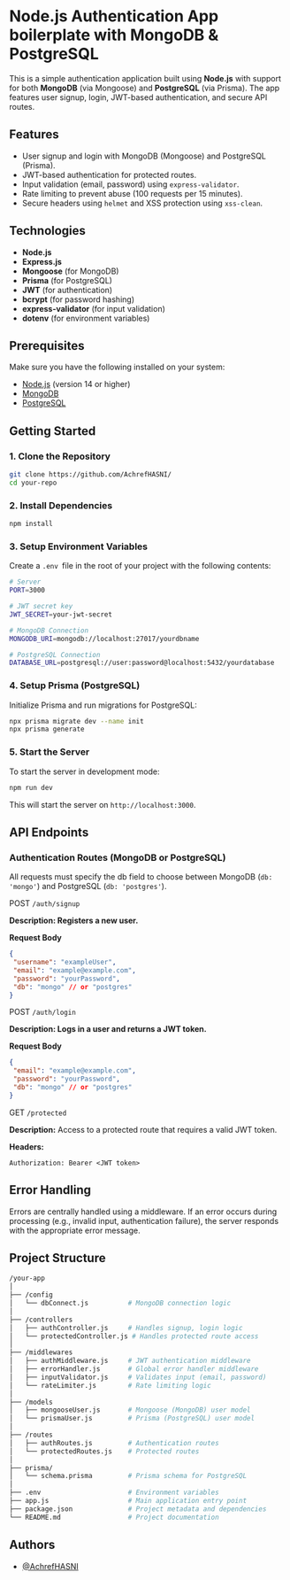 # Node.js Authentication App boilerplate with MongoDB & PostgreSQL

This is a simple authentication application built using **Node.js** with support for both **MongoDB** (via Mongoose) and **PostgreSQL** (via Prisma). The app features user signup, login, JWT-based authentication, and secure API routes.

## Features

- User signup and login with MongoDB (Mongoose) and PostgreSQL (Prisma).
- JWT-based authentication for protected routes.
- Input validation (email, password) using `express-validator`.
- Rate limiting to prevent abuse (100 requests per 15 minutes).
- Secure headers using `helmet` and XSS protection using `xss-clean`.

## Technologies

- **Node.js**
- **Express.js**
- **Mongoose** (for MongoDB)
- **Prisma** (for PostgreSQL)
- **JWT** (for authentication)
- **bcrypt** (for password hashing)
- **express-validator** (for input validation)
- **dotenv** (for environment variables)

## Prerequisites

Make sure you have the following installed on your system:

- [Node.js](https://nodejs.org/) (version 14 or higher)
- [MongoDB](https://www.mongodb.com/)
- [PostgreSQL](https://www.postgresql.org/)

## Getting Started

### 1. Clone the Repository
```bash
git clone https://github.com/AchrefHASNI/
cd your-repo
```

### 2. Install Dependencies

```bash
npm install
```

### 3. Setup Environment Variables
Create a ``` .env  ```file in the root of your project with the following contents:
```bash
# Server
PORT=3000

# JWT secret key
JWT_SECRET=your-jwt-secret

# MongoDB Connection
MONGODB_URI=mongodb://localhost:27017/yourdbname

# PostgreSQL Connection
DATABASE_URL=postgresql://user:password@localhost:5432/yourdatabase

```

### 4. Setup Prisma (PostgreSQL)
Initialize Prisma and run migrations for PostgreSQL:
```bash
npx prisma migrate dev --name init
npx prisma generate

```

### 5. Start the Server
To start the server in development mode:
```bash
npm run dev

```

This will start the server on ``` http://localhost:3000 ```.

## API Endpoints
### Authentication Routes (MongoDB or PostgreSQL)
All requests must specify the db field to choose between MongoDB (```db: 'mongo'```) and PostgreSQL (```db: 'postgres'```).

POST  ```/auth/signup```

 **Description: Registers a new user.** 

 **Request Body**
 ```json
 {
  "username": "exampleUser",
  "email": "example@example.com",
  "password": "yourPassword",
  "db": "mongo" // or "postgres"
}
```

POST  ```/auth/login```

 **Description: Logs in a user and returns a JWT token.** 

 **Request Body**
 ```json
 {
  "email": "example@example.com",
  "password": "yourPassword",
  "db": "mongo" // or "postgres"
}

```

GET ```/protected``` 

**Description:** Access to a protected route that requires a valid JWT token.

**Headers:**

```Authorization: Bearer <JWT token>```

## Error Handling
Errors are centrally handled using a middleware. If an error occurs during processing (e.g., invalid input, authentication failure), the server responds with the appropriate error message.

## Project Structure

```bash
/your-app
│
├── /config
│   └── dbConnect.js          # MongoDB connection logic
│
├── /controllers
│   ├── authController.js     # Handles signup, login logic
│   └── protectedController.js # Handles protected route access
│
├── /middlewares
│   ├── authMiddleware.js     # JWT authentication middleware
│   ├── errorHandler.js       # Global error handler middleware
│   ├── inputValidator.js     # Validates input (email, password)
│   └── rateLimiter.js        # Rate limiting logic
│
├── /models
│   ├── mongooseUser.js       # Mongoose (MongoDB) user model
│   └── prismaUser.js         # Prisma (PostgreSQL) user model
│
├── /routes
│   ├── authRoutes.js         # Authentication routes
│   └── protectedRoutes.js    # Protected routes
│
├── prisma/
│   └── schema.prisma         # Prisma schema for PostgreSQL
│
├── .env                      # Environment variables
├── app.js                    # Main application entry point
├── package.json              # Project metadata and dependencies
└── README.md                 # Project documentation

```



## Authors

- [@AchrefHASNI](https://www.github.com/AchrefHASNI)